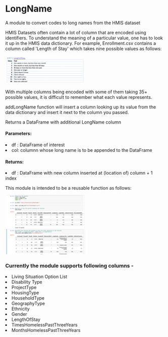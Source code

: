 # LongName
A module to convert codes to long names from the HMIS dataset

HMIS Datasets often contain a lot of column that are encoded using identifiers. To understand the meaning of a particular value, one has to look it up in the HMIS data dictionary.
For example, Enrollment.csv contains a column called 'Length of Stay' which takes nine possible values as follows:

<img src="IMG1.png" width="50%" />


With multiple columns being encoded with some of them taking 35+ possible values, it is difficult to remember what each value represents.

addLongName function will insert a column looking up its value from the data dictionary and insert it next to the column you passed.

Returns a DataFrame with additional LongName column

#### Parameters:
<li> df : DataFrame of interest</li> 

<li> col: columnn whose long name is to be appended to the DataFrame</li> 

#### Returns:
<li> df : DataFrame with new column inserted at (location of) column + 1 index</li> 
  

This module is intended to be a reusable function as follows:

<img src="IMG2.png" width="50%" />


### Currently the module supports following columns - 
<li>Living Situation Option List</li>
<li>Disability Type</li>
<li>ProjectType</li>
<li>HousingType</li>
<li>HouseholdType</li>
<li>GeographyType</li>
<li>Ethnicity</li>
<li>Gender</li>
<li>LengthOfStay</li>
<li>TimesHomelessPastThreeYears</li>
<li>MonthsHomelessPastThreeYears</li>
